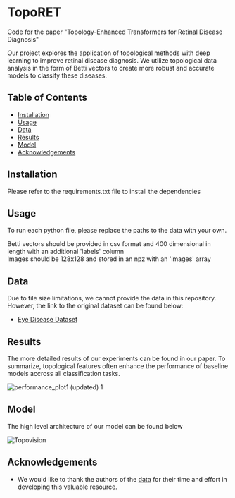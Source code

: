 # TopoRET
Code for the paper "Topology-Enhanced Transformers for Retinal Disease Diagnosis" <br />

Our project explores the application of topological methods with deep learning to improve retinal disease diagnosis. We utilize topological data analysis in the form of Betti vectors to create more robust and accurate models to classify these diseases. <br /> 

## Table of Contents
* [Installation](#installation)
* [Usage](#usage)
* [Data](#data)
* [Results](#results)
* [Model](#model) 
* [Acknowledgements](#acknowledgements)





## Installation
Please refer to the requirements.txt file to install the dependencies

## Usage
To run each python file, please replace the paths to the data with your own. <br />

Betti vectors should be provided in csv format and 400 dimensional in length with an additional 'labels' column <br />
Images should be 128x128 and stored in an npz with an 'images' array 



## Data
Due to file size limitations, we cannot provide the data in this repository. However, the link to the original dataset can be found below: <br />
* [Eye Disease Dataset](https://data.mendeley.com/datasets/s9bfhswzjb/1)

## Results

The more detailed results of our experiments can be found in our paper. To summarize, topological features often enhance the performance of baseline models accross all classification tasks.

![performance_plot1 (updated) 1](https://github.com/user-attachments/assets/9e977c8f-b695-48b9-a241-ddc298371db9)

## Model 

The high level architecture of our model can be found below

![Topovision](https://github.com/user-attachments/assets/05abfc27-833a-4afd-aa2e-cc550c204f1d)


## Acknowledgements 
* We would like to thank the authors of the [data](#data) for their time and effort in developing this valuable resource.

